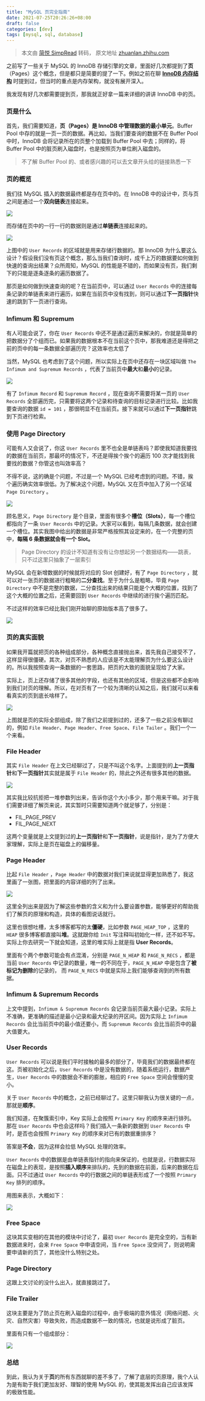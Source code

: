 ```yaml
---
title: "MySQL 页完全指南"
date: 2021-07-25T20:26:26+08:00
draft: false
categories: [dev]
tags: [mysql, sql, database]
---
```

> 本文由 [简悦 SimpRead](http://ksria.com/simpread/) 转码， 原文地址 [zhuanlan.zhihu.com](https://zhuanlan.zhihu.com/p/382375842?utm_source=tuicool&utm_medium=referral)

之前写了一些关于 MySQL 的 InnoDB 存储引擎的文章，里面好几次都提到了**页**（Pages）这个概念，但是都只是简要的提了一下。例如之前在聊 **[InnoDB 内存结构](https://mp.weixin.qq.com/s/D-4m5RZwOjhJpLytiJ5FdA)** 时提到过，但当时的重点是内存架构，就没有展开深入。

我发现有好几次都需要提到页，那我就正好拿一篇来详细的讲讲 InnoDB 中的页。

### **页是什么**

首先，我们需要知道，**页（Pages）是 InnoDB 中管理数据的最小单元**。Buffer Pool 中存的就是一页一页的数据。再比如，当我们要查询的数据不在 Buffer Pool 中时，InnoDB 会将记录所在的页整个加载到 Buffer Pool 中去；同样的，将 Buffer Pool 中的脏页刷入磁盘时，也是按照页为单位刷入磁盘的。

> 不了解 Buffer Pool 的、或者感兴趣的可以去文章开头给的链接熟悉一下

### **页的概览**

我们往 MySQL 插入的数据最终都是存在页中的。在 InnoDB 中的设计中，页与页之间是通过一个**双向链表**连接起来。

![](https://simpleread.oss-cn-guangzhou.aliyuncs.com/sr_hxnvojz6bcjpz5xr/f91dd61b.jpe)

而存储在页中的一行一行的数据则是通过**单链表**连接起来的。

![](https://simpleread.oss-cn-guangzhou.aliyuncs.com/sr_hxnvojz6bcjpz5xr/20578e8f.jpe)

上图中的 `User Records` 的区域就是用来存储行数据的。那 InnoDB 为什么要这么设计？假设我们没有页这个概念，那么当我们查询时，成千上万的数据要如何做到快速的查询出结果？众所周知，MySQL 的性能是不错的，而如果没有页，我们剩下的只能是逐条逐条的遍历数据了。

那页是如何做到快速查询的呢？在当前页中，可以通过 `User Records` 中的连接每条记录的单链表来进行遍历，如果在当前页中没有找到，则可以通过**下一页指针**快速的跳到下一页进行查询。

### **Infimum 和 Supremum**

有人可能会说了，你在 `User Records` 中还不是通过遍历来解决的，你就是简单的把数据分了个组而已。如果我的数据根本不在当前这个页中，那我难道还是得把之前的页中的每一条数据全部遍历完？这效率也太低了

当然，MySQL 也考虑到了这个问题，所以实际上在页中还存在一块区域叫做 `The Infimum and Supremum Records` ，代表了当前页中**最大**和**最小**的记录。

![](https://simpleread.oss-cn-guangzhou.aliyuncs.com/sr_hxnvojz6bcjpz5xr/70c1fee4.jpe)

有了 `Infimum Record` 和 `Supremum Record` ，现在查询不需要将某一页的 `User Records` 全部遍历完，只需要将这两个记录和待查询的目标记录进行比较。比如我要查询的数据 `id = 101` ，那很明显不在当前页。接下来就可以通过**下一页指针**跳到下页进行检索。

### **使用 Page Directory**

可能有人又会说了，你这 `User Records` 里不也全是单链表吗？即使我知道我要找的数据在当前页，那最坏的情况下，不还是得挨个挨个的遍历 100 次才能找到我要找的数据？你管这也叫效率高？

不得不说，这的确是个问题，不过是一个 MySQL 已经考虑到的问题。不错，挨个遍历确实效率很低。为了解决这个问题，MySQL 又在页中加入了另一个区域 `Page Directory` 。

![](https://simpleread.oss-cn-guangzhou.aliyuncs.com/sr_hxnvojz6bcjpz5xr/ec39dd17.jpe)

顾名思义，`Page Directory` 是个目录，里面有很多个**槽位（Slots）**，每一个槽位都指向了一条 `User Records` 中的记录。大家可以看到，每隔几条数据，就会创建一个槽位。其实我图中给出的数据是非常严格按照其设定来的，在一个完整的页中，**每隔 6 条数据就会有一个 Slot。**

> Page Directory 的设计不知道有没有让你想起另一个数据结构——跳表，只不过这里只抽象了一层索引

MySQL 会在新增数据的时候就将对应的 Slot 创建好，有了 `Page Directory` ，就可以对一张页的数据进行粗略的**二分查找**。至于为什么是粗略，毕竟 `Page Directory` 中不是完整的数据，二分查找出来的结果只能是个大概的位置，找到了这个大概的位置之后，还需要回到 `User Records` 中继续的进行挨个遍历匹配。

不过这样的效率已经比我们刚开始聊的原始版本高了很多了。

![](https://simpleread.oss-cn-guangzhou.aliyuncs.com/sr_hxnvojz6bcjpz5xr/2cb29e96.jpe)

### **页的真实面貌**

如果我开篇就把页的各种组成部分，各种概念直接抛出来，首先我自己接受不了，这样显得很僵硬。其次，对页不熟悉的人应该是不太能理解页为什么要这么设计的。所以我按照查询一条数据的一套思路，把页的大致的面貌呈现给了大家。

实际上，页上还存储了很多其他的字段，也还有其他的区域，但是这些都不会影响到我们对页的理解。所以，在对页有了一个较为清晰的认知之后，我们就可以来看看真实的页到底长啥样了。

![](https://simpleread.oss-cn-guangzhou.aliyuncs.com/sr_hxnvojz6bcjpz5xr/4aa72d90.jpe)

上图就是页的实际全部组成，除了我们之前提到过的，还多了一些之前没有聊过的，例如 `File Header`、`Page Header`、`Free Space`、`File Tailer` 。我们一个一个来看。

### **File Header**

其实 `File Header` 在上文已经聊过了，只是不叫这个名字。上面提到的**上一页指针**和**下一页指针**其实就是属于 `File Header` 的，除此之外还有很多其他的数据。

![](https://simpleread.oss-cn-guangzhou.aliyuncs.com/sr_hxnvojz6bcjpz5xr/8a33569b.jpe)

其实我比较抗拒把一堆参数列出来，告诉你这个大小多少，那个用来干嘛。对于我们需要详细了解页来说，其实暂时只需要知道两个就足够了，分别是：

- FIL_PAGE_PREV
- FIL_PAGE_NEXT

这两个变量就是上文提到过的**上一页指针**和**下一页指针**，说是指针，是为了方便大家理解，实际上是页在磁盘上的偏移量。

### **Page Header**

比起 `File Header` ，`Page Header` 中的数据对我们来说就显得更加熟悉了，我这里画了一张图，把里面的内容详细的列了出来。

![](https://simpleread.oss-cn-guangzhou.aliyuncs.com/sr_hxnvojz6bcjpz5xr/8a066531.jpe)

这里全列出来是因为了解这些参数的含义和为什么要设置参数，能够更好的帮助我们了解页的原理和构造，具体的看图说话就行。

这里也很想吐槽，太多博客都写的太**僵硬**，比如参数 `PAGE_HEAP_TOP` ，这里的 `HEAP` 很多博客都直接叫**堆**。这就跟你给 `Init` 写注释叫初始化一样，还不如不写。实际上你去研究一下就会知道，这里的堆实际上就是指 **User Records**。

里面有个两个参数可能会有点混淆，分别是 `PAGE_N_HEAP` 和 `PAGE_N_RECS` ，都是当前 `User Records` 中记录的数量，唯一的不同在于，`PAGE_N_HEAP` 中是包含了**被标记为删除**的记录的， 而 `PAGE_N_RECS` 中就是实际上我们能够查询到的所有数据。

### **Infimum & Supremum Records**

上文中提到，`Infimum & Supremum Records` 会记录当前页最大最小记录。实际上不准确，更准确的描述是最小记录和最大纪录的开区间。因为实际上 `Infimum Records` 会比当前页中的最小值还要小，而 `Supremum Records` 会比当前页中的最大值要大。

### **User Records**

`User Records` 可以说是我们平时接触的最多的部分了，毕竟我们的数据最终都在这。页被初始化之后，`User Records` 中是没有数据的，随着系统运行，数据产生，`User Records` 中的数据会不断的膨胀，相应的 `Free Space` 空间会慢慢的变小。

关于 `User Records` 中的概念，之前已经聊过了。这里只聊我认为很关键的一点，那就是**顺序**。

我们知道，在聚簇索引中，Key 实际上会按照 `Primary Key` 的顺序来进行排列。那在 `User Records` 中也会这样吗？我们插入一条新的数据到 `User Records` 中时，是否也会按照 `Primary Key` 的顺序来对已有的数据重排序？

答案是**不会**，因为这样会拉低 MySQL 处理的效率。

`User Records` 中的数据是由单链表指针的指向来保证的，也就是说，行数据实际在磁盘上的表现，是按照**插入顺序**来排队的，先到的数据在前面，后来的数据在后面。只不过通过 `User Records` 中的行数据之间的单链表形成了一个按照 `Primary Key` 排列的顺序。

用图来表示，大概如下：

![](https://simpleread.oss-cn-guangzhou.aliyuncs.com/sr_hxnvojz6bcjpz5xr/e05cb6ff.jpe)

### **Free Space**

这块其实变相的在其他的模块中讨论了，最初 `User Records` 是完全空的，当有新数据进来时，会来 `Free Space` 中申请空间，当 `Free Space` 没空间了，则说明需要申请新的页了，其他没什么特别之处。

### **Page Directory**

这跟上文讨论的没什么出入，就直接跳过了。

### **File Trailer**

这块主要是为了防止页在刷入磁盘的过程中，由于极端的意外情况（网络问题、火灾、自然灾害）导致失败，而造成数据不一致的情况，也就是说形成了脏页。

里面有只有一个组成部分：

![](https://simpleread.oss-cn-guangzhou.aliyuncs.com/sr_hxnvojz6bcjpz5xr/144d1022.jpe)

### **总结**

到此，我认为关于**页**的所有东西就聊的差不多了，了解了底层的页原理，我个人认为是有助于我们更加友好、理智的使用 MySQL 的，使其能发挥出自己应该发挥的极致性能。
